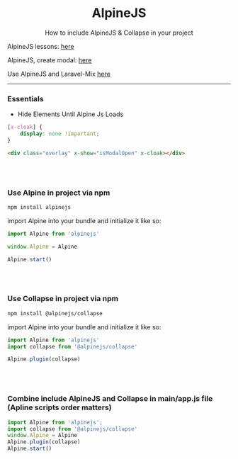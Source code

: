 <h1 align=center>AlpineJS</h1>
<p align=center>How to include AlpineJS &amp; Collapse in your project</p>

AlpineJS lessons: [here](https://laracasts.com/series/alpine-essentials/episodes/1)

AlpineJS, create modal: [here](https://w3collective.com/modal-dialog-alpine-js/)

Use AlpineJS and Laravel-Mix [here](https://dev.to/martin_betz/how-to-use-alpinejs-with-laravel-mix-50cc)

<hr />

### Essentials

  - Hide Elements Until Alpine Js Loads

  ```css
  [x-cloak] {
      display: none !important;
  }
  ```
  ```html
  <div class="overlay" x-show="isModalOpen" x-cloak></div>
  ```
  
<br />
<br />

### Use Alpine in project via npm

```bash
npm install alpinejs
```

import Alpine into your bundle and initialize it like so:
  ```js
  import Alpine from 'alpinejs'

  window.Alpine = Alpine

  Alpine.start()
  ```
<br />
<br />

### Use Collapse in project via npm

```bash
npm install @alpinejs/collapse
```
import Alpine into your bundle and initialize it like so:
  ```js
  import Alpine from 'alpinejs'
  import collapse from '@alpinejs/collapse'

  Alpine.plugin(collapse)
  ```
  
<br />
<br />

### Combine include AlpineJS and Collapse in main/app.js file (Apline scripts order matters)

```js
import Alpine from 'alpinejs';
import collapse from '@alpinejs/collapse'
window.Alpine = Alpine
Alpine.plugin(collapse)
Alpine.start()
```
